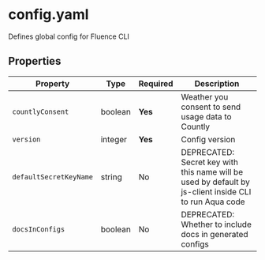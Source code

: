 # config.yaml

Defines global config for Fluence CLI

## Properties

| Property               | Type    | Required | Description                                                                                            |
|------------------------|---------|----------|--------------------------------------------------------------------------------------------------------|
| `countlyConsent`       | boolean | **Yes**  | Weather you consent to send usage data to Countly                                                      |
| `version`              | integer | **Yes**  | Config version                                                                                         |
| `defaultSecretKeyName` | string  | No       | DEPRECATED: Secret key with this name will be used by default by js-client inside CLI to run Aqua code |
| `docsInConfigs`        | boolean | No       | DEPRECATED: Whether to include docs in generated configs                                               |

